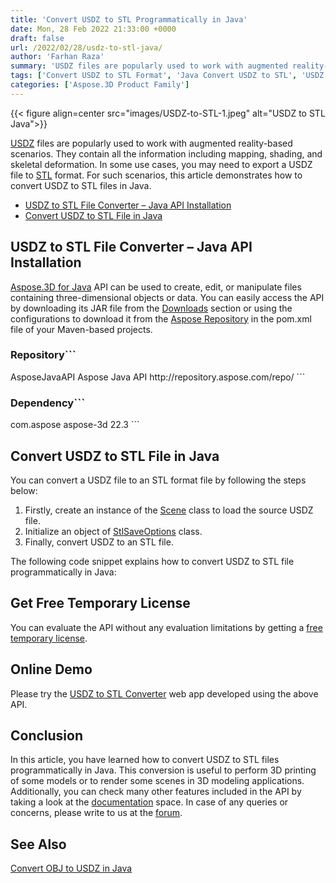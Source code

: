 ```yaml
---
title: 'Convert USDZ to STL Programmatically in Java'
date: Mon, 28 Feb 2022 21:33:00 +0000
draft: false
url: /2022/02/28/usdz-to-stl-java/
author: 'Farhan Raza'
summary: 'USDZ files are popularly used to work with augmented reality-based scenarios. They contain all the information including mapping, shading, and skeletal deformation. In some use cases, you may need to export a USDZ file to STL format. For such scenarios, this article demonstrates how to **convert USDZ to STL files in Java**.'
tags: ['Convert USDZ to STL Format', 'Java Convert USDZ to STL', 'USDZ to STL Conversion Java', 'USDZ to STL File']
categories: ['Aspose.3D Product Family']
---
```




{{< figure align=center src="images/USDZ-to-STL-1.jpeg" alt="USDZ to STL Java">}}


[USDZ][1] files are popularly used to work with augmented reality-based scenarios. They contain all the information including mapping, shading, and skeletal deformation. In some use cases, you may need to export a USDZ file to [STL][2] format. For such scenarios, this article demonstrates how to convert USDZ to STL files in Java.

*   [USDZ to STL File Converter – Java API Installation][3]
*   [Convert USDZ to STL File in Java][4]

## USDZ to STL File Converter – Java API Installation

[Aspose.3D for Java][5] API can be used to create, edit, or manipulate files containing three-dimensional objects or data. You can easily access the API by downloading its JAR file from the [Downloads][6] section or using the configurations to download it from the [Aspose Repository][7] in the pom.xml file of your Maven-based projects.

### Repository```
 <repositories>
    <repository>
        <id>AsposeJavaAPI</id>
        <name>Aspose Java API</name>
        <url>http://repository.aspose.com/repo/</url>
    </repository>
</repositories>
```

### Dependency```
 <dependencies>
    <dependency>
        <groupId>com.aspose</groupId>
        <artifactId>aspose-3d</artifactId>
        <version>22.3</version>
    </dependency>
</dependencies>
```

## Convert USDZ to STL File in Java

You can convert a USDZ file to an STL format file by following the steps below:

1.  Firstly, create an instance of the [Scene][8] class to load the source USDZ file.
2.  Initialize an object of [StlSaveOptions][9] class.
3.  Finally, convert USDZ to an STL file.

The following code snippet explains how to convert USDZ to STL file programmatically in Java:



## Get Free Temporary License

You can evaluate the API without any evaluation limitations by getting a [free temporary license][10].

## Online Demo

Please try the [USDZ to STL Converter][11] web app developed using the above API.

## Conclusion

In this article, you have learned how to convert USDZ to STL files programmatically in Java. This conversion is useful to perform 3D printing of some models or to render some scenes in 3D modeling applications. Additionally, you can check many other features included in the API by taking a look at the [documentation][12] space. In case of any queries or concerns, please write to us at the [forum][13].

## See Also

[Convert OBJ to USDZ in Java][14]




[1]: https://docs.fileformat.com/3d/usdz/
[2]: https://docs.fileformat.com/cad/stl/
[3]: #section1
[4]: #section2
[5]: https://products.aspose.com/3d/java/
[6]: https://downloads.aspose.com/3d/java
[7]: https://repository.aspose.com/webapp/#/artifacts/browse/tree/General/repo/com/aspose/aspose-3d
[8]: https://apireference.aspose.com/3d/java/com.aspose.threed/scene
[9]: https://apireference.aspose.com/3d/java/com.aspose.threed/StlSaveOptions
[10]: https://purchase.aspose.com/temporary-license
[11]: https://products.aspose.app/3d/conversion/usdz-to-stl
[12]: https://docs.aspose.com/3d/java/
[13]: https://forum.aspose.com/c/3d
[14]: https://blog.aspose.com/2022/02/01/convert-obj-usdz-java/




